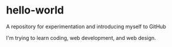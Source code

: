 # hello-world
A repository for experimentation and introducing myself to GitHub

I'm trying to learn coding, web development, and web design. 

